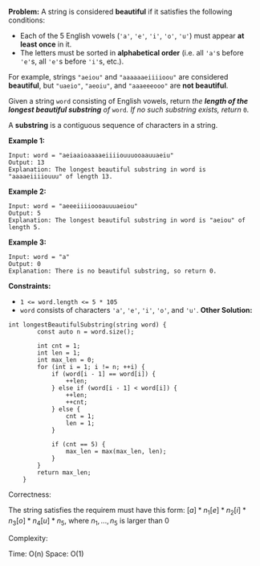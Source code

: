 **Problem:**
A string is considered **beautiful** if it satisfies the following conditions:

- Each of the 5 English vowels (`'a'`, `'e'`, `'i'`, `'o'`, `'u'`) must appear **at least once** in it.
- The letters must be sorted in **alphabetical order** (i.e. all `'a'`s before `'e'`s, all `'e'`s before `'i'`s, etc.).

For example, strings `"aeiou"` and `"aaaaaaeiiiioou"` are considered **beautiful**, but `"uaeio"`, `"aeoiu"`, and `"aaaeeeooo"` are **not beautiful**.

Given a string `word` consisting of English vowels, return *the **length of the longest beautiful substring** of* `word`*. If no such substring exists, return* `0`.

A **substring** is a contiguous sequence of characters in a string.

 

**Example 1:**

```
Input: word = "aeiaaioaaaaeiiiiouuuooaauuaeiu"
Output: 13
Explanation: The longest beautiful substring in word is "aaaaeiiiiouuu" of length 13.
```

**Example 2:**

```
Input: word = "aeeeiiiioooauuuaeiou"
Output: 5
Explanation: The longest beautiful substring in word is "aeiou" of length 5.
```

**Example 3:**

```
Input: word = "a"
Output: 0
Explanation: There is no beautiful substring, so return 0.
```

 

**Constraints:**

- `1 <= word.length <= 5 * 105`
- `word` consists of characters `'a'`, `'e'`, `'i'`, `'o'`, and `'u'`.
**Other Solution:**
```
int longestBeautifulSubstring(string word) {
        const auto n = word.size();

        int cnt = 1;
        int len = 1;
        int max_len = 0;
        for (int i = 1; i != n; ++i) {
            if (word[i - 1] == word[i]) {
                ++len;
            } else if (word[i - 1] < word[i]) {
                ++len;
                ++cnt;
            } else {
                cnt = 1;
                len = 1;
            }
            
            if (cnt == 5) {
                max_len = max(max_len, len);
            }
        }
        return max_len;
    }
```
Correctness:

The string satisfies the requirem must have this form: $[a]*n_1[e]*n_2[i]*n_3[o]*n_4[u]*n_5$, where $n_1, ..., n_5$ is larger than 0

Complexity:

Time: O(n)
Space: O(1)